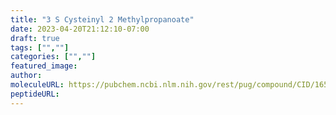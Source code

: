 ```yaml
---
title: "3 S Cysteinyl 2 Methylpropanoate"
date: 2023-04-20T21:12:10-07:00
draft: true
tags: ["",""]
categories: ["",""]
featured_image: 
author: 
moleculeURL: https://pubchem.ncbi.nlm.nih.gov/rest/pug/compound/CID/165337/record/SDF/?record_type=3d&response_type=display
peptideURL:
---
```

